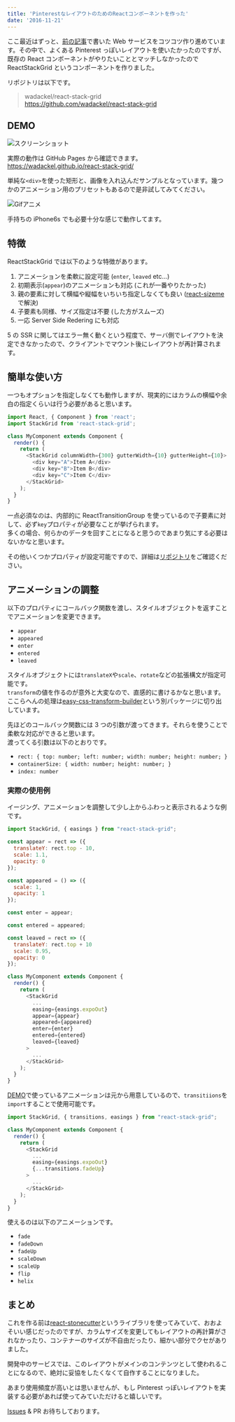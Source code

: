 ```yaml
---
title: 'PinterestなレイアウトのためのReactコンポーネントを作った'
date: '2016-11-21'
---
```


ここ最近はずっと、[前の記事](https://blog.wadackel.me/2016/personal-work-notes/)で書いた Web サービスをコツコツ作り進めています。その中で、よくある Pinterest っぽいレイアウトを使いたかったのですが、既存の React コンポーネントがやりたいこととマッチしなかったので ReactStackGrid というコンポーネントを作りました。

リポジトリは以下です。

> wadackel/react-stack-grid  
> https://github.com/wadackel/react-stack-grid

## DEMO

![スクリーンショット](screenshot.png)

実際の動作は GitHub Pages から確認できます。  
https://wadackel.github.io/react-stack-grid/

単純な`<div>`を使った矩形と、画像を入れ込んだサンプルとなっています。幾つかのアニメーション用のプリセットもあるので是非試してみてください。

![Gifアニメ](live-demo.gif)

手持ちの iPhone6s でも必要十分な感じで動作してます。

## 特徴

ReactStackGrid では以下のような特徴があります。

1. アニメーションを柔軟に設定可能 (`enter`, `leaved` etc...)
2. 初期表示(`appear`)のアニメーションも対応 (これが一番やりたかった)
3. 親の要素に対して横幅や縦幅をいちいち指定しなくても良い ([react-sizeme](https://github.com/ctrlplusb/react-sizeme)で解決)
4. 子要素も同様、サイズ指定は不要 (した方がスムーズ)
5. 一応 Server Side Redering にも対応

5 の SSR に関してはエラー無く動くという程度で、サーバ側でレイアウトを決定できなかったので、クライアントでマウント後にレイアウトが再計算されます。

## 簡単な使い方

一つもオプションを指定しなくても動作しますが、現実的にはカラムの横幅や余白の指定くらいは行う必要があると思います。

```javascript
import React, { Component } from 'react';
import StackGrid from 'react-stack-grid';

class MyComponent extends Component {
  render() {
    return (
      <StackGrid columnWidth={300} gutterWidth={10} gutterHeight={10}>
        <div key="A">Item A</div>
        <div key="B">Item B</div>
        <div key="C">Item C</div>
      </StackGrid>
    );
  }
}
```

一点必須なのは、内部的に ReactTransitionGroup を使っているので子要素に対して、必ず`key`プロパティが必要なことが挙げられます。  
多くの場合、何らかのデータを回すことになると思うのであまり気にする必要はないかなと思います。

その他いくつかプロパティが設定可能ですので、詳細は[リポジトリ](https://github.com/wadackel/react-stack-grid)をご確認ください。

## アニメーションの調整

以下のプロパティにコールバック関数を渡し、スタイルオブジェクトを返すことでアニメーションを変更できます。

- `appear`
- `appeared`
- `enter`
- `entered`
- `leaved`

スタイルオブジェクトには`translateX`や`scale`、`rotate`などの拡張構文が指定可能です。  
`transform`の値を作るのが意外と大変なので、直感的に書けるかなと思います。ここらへんの処理は[easy-css-transform-builder](https://github.com/wadackel/easy-css-transform-builder)という別パッケージに切り出しています。

先ほどのコールバック関数には 3 つの引数が渡ってきます。それらを使うことで柔軟な対応ができると思います。  
渡ってくる引数は以下のとおりです。

- `rect: { top: number; left: number; width: number; height: number; }`
- `containerSize: { width: number; height: number; }`
- `index: number`

### 実際の使用例

イージング、アニメーションを調整して少し上からふわっと表示されるような例です。

```javascript
import StackGrid, { easings } from "react-stack-grid";

const appear = rect => ({
  translateY: rect.top - 10,
  scale: 1.1,
  opacity: 0
});

const appeared = () => ({
  scale: 1,
  opacity: 1
});

const enter = appear;

const entered = appeared;

const leaved = rect => ({
  translateY: rect.top + 10
  scale: 0.95,
  opacity: 0
});

class MyComponent extends Component {
  render() {
    return (
      <StackGrid
        ...
        easing={easings.expoOut}
        appear={appear}
        appeared={appeared}
        enter={enter}
        entered={entered}
        leaved={leaved}
      >
        ...
      </StackGrid>
    );
  }
}
```

[DEMO](https://wadackel.github.io/react-stack-grid/)で使っているアニメーションは元から用意しているので、`transitiions`を`import`することで使用可能です。

```javascript
import StackGrid, { transitions, easings } from "react-stack-grid";

class MyComponent extends Component {
  render() {
    return (
      <StackGrid
        ...
        easing={easings.expoOut}
        {...transitions.fadeUp}
      >
        ...
      </StackGrid>
    );
  }
}
```

使えるのは以下のアニメーションです。

- `fade`
- `fadeDown`
- `fadeUp`
- `scaleDown`
- `scaleUp`
- `flip`
- `helix`

## まとめ

これを作る前は[react-stonecutter](https://github.com/dantrain/react-stonecutter)というライブラリを使ってみていて、おおよそいい感じだったのですが、カラムサイズを変更してもレイアウトの再計算がされなかったり、コンテナーのサイズが不自由だったり、細かい部分でクセがありました。

開発中のサービスでは、このレイアウトがメインのコンテンツとして使われることになるので、絶対に妥協をしたくなくて自作することになりました。

あまり使用頻度が高いとは思いませんが、もし Pinterest っぽいレイアウトを実装する必要があれば使ってみていただけると嬉しいです。

[Issues](https://github.com/wadackel/react-stack-grid/issues) & PR お待ちしております。
